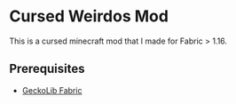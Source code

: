 # Cursed Weirdos Mod

This is a cursed minecraft mod that I made for Fabric > 1.16.

## Prerequisites

- [GeckoLib Fabric](https://www.curseforge.com/minecraft/mc-mods/geckolib-fabric)

